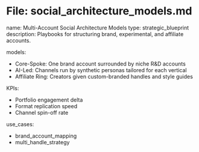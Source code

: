# File: social_architecture_models.md
name: Multi-Account Social Architecture Models
type: strategic_blueprint
description: Playbooks for structuring brand, experimental, and affiliate accounts.

models:
  - Core-Spoke: One brand account surrounded by niche R&D accounts
  - AI-Led: Channels run by synthetic personas tailored for each vertical
  - Affiliate Ring: Creators given custom-branded handles and style guides

KPIs:
  - Portfolio engagement delta
  - Format replication speed
  - Channel spin-off rate

use_cases:
  - brand_account_mapping
  - multi_handle_strategy
